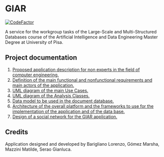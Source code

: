 # GIAR
[![CodeFactor](https://www.codefactor.io/repository/github/seraogianluca/giar/badge/master)](https://www.codefactor.io/repository/github/seraogianluca/giar/overview/master)

A service for the workgroup tasks of the Large-Scale and Multi-Structured Databases course of the Artificial Intelligence and Data Engineering Master Degree at University of Pisa.

## Project documentation

1) [Proposed application description for non experts in the field of computer engineering.](/docs/Design.md#1-introduction)
2) [Definition of the main functional and nonfunctional requirements and main actors of the application.](/docs/Design.md#2-actors-of-the-system)
3) [UML diagram of the main Use Cases.](/docs/Design.md#5-use-cases-diagram)
4) [UML diagram of the Analysis Classes.](/docs/Design.md#6-analysis-classes-diagram)
5) [Data model to be used in the document database.](/docs/Design.md#7-data-model)
6) [Architecture of the overall platform and the frameworks to use for the implementation of the application and of the data base.](/docs/Design.md#8-software-architecture)
7) [Design of a social network for the GIAR application.](/docs/DesignGraph.md)


## Credits

Application designed and developed by Barigliano Lorenzo, Gómez Marsha, Mazzini Matilde, Serao Gianluca.

